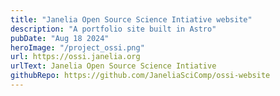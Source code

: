 ```yaml
---
title: "Janelia Open Source Science Intiative website"
description: "A portfolio site built in Astro"
pubDate: "Aug 18 2024"
heroImage: "/project_ossi.png"
url: https://ossi.janelia.org
urlText: Janelia Open Source Science Intiative
githubRepo: https://github.com/JaneliaSciComp/ossi-website
---
```

